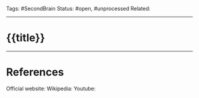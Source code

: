 Tags: #SecondBrain 
Status: #open, #unprocessed
Related: 

---
# {{title}}







---
# References
Official website:
Wikipedia:
Youtube: